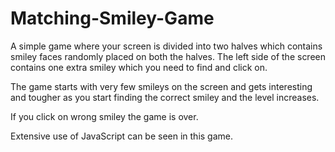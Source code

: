 # Matching-Smiley-Game

A simple game where your screen is divided into two halves which contains smiley faces randomly placed on both the halves. 
The left side of the screen contains one extra smiley which you need to find and click on. 

The game starts with very few smileys on the screen and gets interesting and tougher as you start finding the correct smiley and the level
increases.

If you click on wrong smiley the game is over.

Extensive use of JavaScript can be seen in this game.
